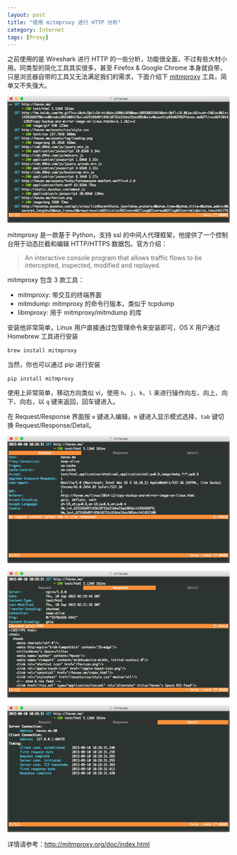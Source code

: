 ```yaml
---
layout: post
title: "使用 mitmproxy 进行 HTTP 分析"
category: Internet
tags: [Proxy]
---
```


之前使用的是 Wireshark 进行 HTTP 的一些分析，功能很全面，不过有些大材小用。同类型的简化工具其实很多，甚至 Firefox & Google Chrome 本身就自带，只是浏览器自带的工具又无法满足我们的需求，下面介绍下 [mitmproxy](http://mitmproxy.org) 工具，简单又不失强大。

![mitmproxy 1](/cdn/images/2015/09/mitmproxy-1.png)

<!-- more -->
mitmproxy 是一款基于 Python，支持 ssl 的中间人代理框架，他提供了一个控制台用于动态拦截和编辑 HTTP/HTTPS 数据包。官方介绍：

>An interactive console program that allows traffic flows to be intercepted, inspected, modified and replayed.

mitmproxy 包含 3 款工具：

- mitmproxy: 带交互的终端界面
- mitmdump: mitmproxy 的命令行版本，类似于 tcpdump
- libmproxy: 用于 mitmproxy/mitmdump 的库

安装他非常简单，Linux 用户直接通过包管理命令来安装即可，OS X 用户通过 Homebrew 工具进行安装

    brew install mitmproxy

当然，你也可以通过 pip 进行安装

    pip install mitmproxy

使用上非常简单，移动方向类似 vi，使用 `h`、`j`、`k`、`l` 来进行操作向左、向上、向下、向右，以 `q` 键来返回，回车键进入。

在 Request/Response 界面按 `e` 键进入编辑，`m` 键进入显示模式选择，`tab` 键切换 Request/Response/Detail。

![mitmproxy 1](/cdn/images/2015/09/mitmproxy-2.png)

![mitmproxy 1](/cdn/images/2015/09/mitmproxy-3.png)

![mitmproxy 1](/cdn/images/2015/09/mitmproxy-4.png)

详情请参考：<http://mitmproxy.org/doc/index.html>
